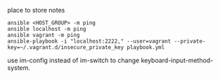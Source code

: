place to store notes

```
ansible <HOST_GROUP> -m ping
ansible localhost -m ping
ansible vagrant -m ping
ansible-playbook -i "localhost:2222," --user=vagrant --private-key=~/.vagrant.d/insecure_private_key playbook.yml
```

use im-config instead of im-switch to change keyboard-input-method-system.
